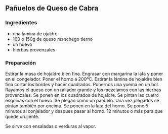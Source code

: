 ## Pañuelos de Queso de Cabra

### Ingredientes

- una lamina de ojaldre
- 100 o 150g de queso manchego tierno
- un huevo
- hierbas provenzales

### Preparación

Estirar la masa de hojaldre bien fina.
Engrasar con margarina la lata y poner en el congelador.
Poner el horno a 200ºC.
Estirar la lámina de hojaldre bien fina cortar los bordes y hacer cuadrados.
Ponernos una yuema en un bol.
Rayamos el queso con un rallador grande y los mezclamos con las hierbas provenzales.
Se ponen en los cuadrados de hojaldre.
Se pintan las cuatro esquinas con el huevo.
Se plegan como un pañuelo.
Una vez plegados se pintan también por encima.
Se ponen en la lata del horno.
Se pone 5 minutos al conjelador y despues pasar al horno.
12 minutos o más para que quede crujiente.

Se sirve con ensaladas o verduras al vapor.


